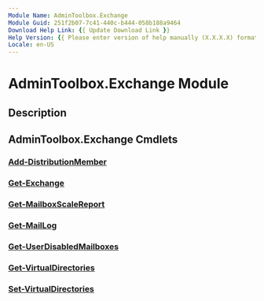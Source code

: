 ```yaml
---
Module Name: AdminToolbox.Exchange
Module Guid: 251f2b07-7c41-440c-b444-058b188a9464
Download Help Link: {{ Update Download Link }}
Help Version: {{ Please enter version of help manually (X.X.X.X) format }}
Locale: en-US
---
```


# AdminToolbox.Exchange Module
## Description


## AdminToolbox.Exchange Cmdlets
### [Add-DistributionMember](Add-DistributionMember.md)


### [Get-Exchange](Get-Exchange.md)


### [Get-MailboxScaleReport](Get-MailboxScaleReport.md)


### [Get-MailLog](Get-MailLog.md)


### [Get-UserDisabledMailboxes](Get-UserDisabledMailboxes.md)


### [Get-VirtualDirectories](Get-VirtualDirectories.md)


### [Set-VirtualDirectories](Set-VirtualDirectories.md)


